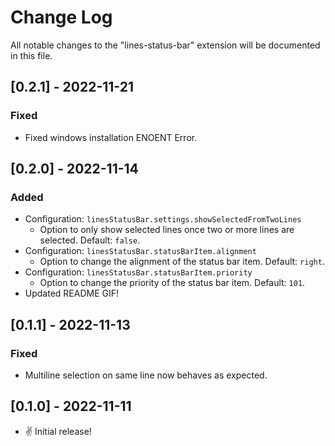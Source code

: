 # Change Log

All notable changes to the "lines-status-bar" extension will be documented in this file.

## [0.2.1] - 2022-11-21

### Fixed

- Fixed windows installation ENOENT Error.

## [0.2.0] - 2022-11-14

### Added

- Configuration: `linesStatusBar.settings.showSelectedFromTwoLines`
  - Option to only show selected lines once two or more lines are selected. Default: `false`.
- Configuration: `linesStatusBar.statusBarItem.alignment`
  - Option to change the alignment of the status bar item. Default: `right`.
- Configuration: `linesStatusBar.statusBarItem.priority`
  - Option to change the priority of the status bar item. Default: `101`.
- Updated README GIF!

## [0.1.1] - 2022-11-13

### Fixed

- Multiline selection on same line now behaves as expected.

## [0.1.0] - 2022-11-11

- &#x270C; Initial release!
